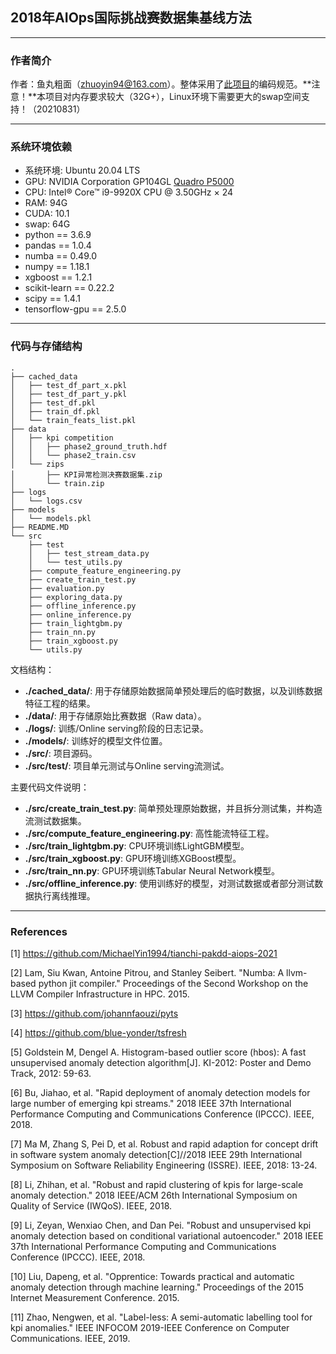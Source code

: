 ## 2018年AIOps国际挑战赛数据集基线方法

---
### **作者简介**

作者：鱼丸粗面（zhuoyin94@163.com）。整体采用了[此项目](https://github.com/MichaelYin1994/python-style-guide)的编码规范。**注意！**本项目对内存要求较大（32G+），Linux环境下需要更大的swap空间支持！（20210831）

---
### **系统环境依赖**

- 系统环境: Ubuntu 20.04 LTS
- GPU: NVIDIA Corporation GP104GL [Quadro P5000](16G)
- CPU: Intel® Core™ i9-9920X CPU @ 3.50GHz × 24
- RAM: 94G
- CUDA: 10.1
- swap: 64G
- python == 3.6.9
- pandas == 1.0.4
- numba == 0.49.0
- numpy == 1.18.1
- xgboost == 1.2.1
- scikit-learn == 0.22.2
- scipy == 1.4.1
- tensorflow-gpu == 2.5.0

---
### **代码与存储结构**

```
.
├── cached_data
│   ├── test_df_part_x.pkl
│   ├── test_df_part_y.pkl
│   ├── test_df.pkl
│   ├── train_df.pkl
│   └── train_feats_list.pkl
├── data
│   ├── kpi competition
│   │   ├── phase2_ground_truth.hdf
│   │   └── phase2_train.csv
│   └── zips
│       ├── KPI异常检测决赛数据集.zip
│       └── train.zip
├── logs
│   └── logs.csv
├── models
│   └── models.pkl
├── README.MD
└── src
    ├── test
    │   ├── test_stream_data.py
    │   └── test_utils.py
    ├── compute_feature_engineering.py
    ├── create_train_test.py
    ├── evaluation.py
    ├── exploring_data.py
    ├── offline_inference.py
    ├── online_inference.py
    ├── train_lightgbm.py
    ├── train_nn.py
    ├── train_xgboost.py
    └── utils.py
```

文档结构：
- **./cached_data/**: 用于存储原始数据简单预处理后的临时数据，以及训练数据特征工程的结果。
- **./data/**: 用于存储原始比赛数据（Raw data）。
- **./logs/**: 训练/Online serving阶段的日志记录。
- **./models/**: 训练好的模型文件位置。
- **./src/**: 项目源码。
- **./src/test/**: 项目单元测试与Online serving流测试。

主要代码文件说明：
- **./src/create_train_test.py**: 简单预处理原始数据，并且拆分测试集，并构造流测试数据集。
- **./src/compute_feature_engineering.py**: 高性能流特征工程。
- **./src/train_lightgbm.py**: CPU环境训练LightGBM模型。
- **./src/train_xgboost.py**: GPU环境训练XGBoost模型。
- **./src/train_nn.py**: GPU环境训练Tabular Neural Network模型。
- **./src/offline_inference.py**: 使用训练好的模型，对测试数据或者部分测试数据执行离线推理。

---
### **References**

[1] https://github.com/MichaelYin1994/tianchi-pakdd-aiops-2021

[2] Lam, Siu Kwan, Antoine Pitrou, and Stanley Seibert. "Numba: A llvm-based python jit compiler." Proceedings of the Second Workshop on the LLVM Compiler Infrastructure in HPC. 2015.

[3] https://github.com/johannfaouzi/pyts

[4] https://github.com/blue-yonder/tsfresh

[5] Goldstein M, Dengel A. Histogram-based outlier score (hbos): A fast unsupervised anomaly detection algorithm[J]. KI-2012: Poster and Demo Track, 2012: 59-63.

[6] Bu, Jiahao, et al. "Rapid deployment of anomaly detection models for large number of emerging kpi streams." 2018 IEEE 37th International Performance Computing and Communications Conference (IPCCC). IEEE, 2018.

[7] Ma M, Zhang S, Pei D, et al. Robust and rapid adaption for concept drift in software system anomaly detection[C]//2018 IEEE 29th International Symposium on Software Reliability Engineering (ISSRE). IEEE, 2018: 13-24.

[8] Li, Zhihan, et al. "Robust and rapid clustering of kpis for large-scale anomaly detection." 2018 IEEE/ACM 26th International Symposium on Quality of Service (IWQoS). IEEE, 2018.

[9] Li, Zeyan, Wenxiao Chen, and Dan Pei. "Robust and unsupervised kpi anomaly detection based on conditional variational autoencoder." 2018 IEEE 37th International Performance Computing and Communications Conference (IPCCC). IEEE, 2018.

[10] Liu, Dapeng, et al. "Opprentice: Towards practical and automatic anomaly detection through machine learning." Proceedings of the 2015 Internet Measurement Conference. 2015.

[11] Zhao, Nengwen, et al. "Label-less: A semi-automatic labelling tool for kpi anomalies." IEEE INFOCOM 2019-IEEE Conference on Computer Communications. IEEE, 2019.

